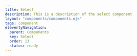 ```yaml
---
title: Select
description: This is a description of the select component
layout: "components/components.njk"
tags: component
eleventyNavigation:
  parent: Components
  key: Select
  order: 13
  status: ready
---
```

